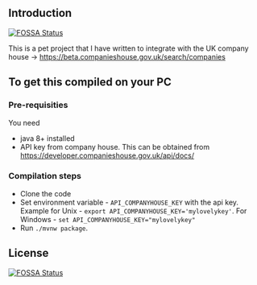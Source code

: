 ## Introduction
[![FOSSA Status](https://app.fossa.io/api/projects/git%2Bgithub.com%2Fparj%2Fcompanyhouselookup.svg?type=shield)](https://app.fossa.io/projects/git%2Bgithub.com%2Fparj%2Fcompanyhouselookup?ref=badge_shield)


This is a pet project that I have written to integrate with the UK company house -> https://beta.companieshouse.gov.uk/search/companies

## To get this compiled on your PC

### Pre-requisities

You need 

* java 8+ installed 
* API key from company house. This can be obtained from https://developer.companieshouse.gov.uk/api/docs/

### Compilation steps

 * Clone the code
 * Set environment variable - `API_COMPANYHOUSE_KEY` with the api key. Example for Unix - `export API_COMPANYHOUSE_KEY='mylovelykey'`. For Windows - `set API_COMPANYHOUSE_KEY="mylovelykey"`
 * Run `./mvnw package`. 



## License
[![FOSSA Status](https://app.fossa.io/api/projects/git%2Bgithub.com%2Fparj%2Fcompanyhouselookup.svg?type=large)](https://app.fossa.io/projects/git%2Bgithub.com%2Fparj%2Fcompanyhouselookup?ref=badge_large)